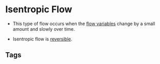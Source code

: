 # Isentropic Flow 

* This type of flow occurs when the [flow variables](./202201152251) change by a small amount and slowly over time.

* Isentropic flow is [reversible](./202201152242).

## Tags
